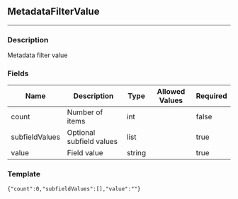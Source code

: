 ## MetadataFilterValue
---
### Description
Metadata filter value
### Fields
| Name | Description | Type | Allowed Values | Required |
| ---- | ----------- | ---- | -------------- | -------- |
| count | Number of items | int |  | false |
| subfieldValues | Optional subfield values | list |  | true |
| value | Field value | string |  | true |
### Template
```
{"count":0,"subfieldValues":[],"value":""}
```
